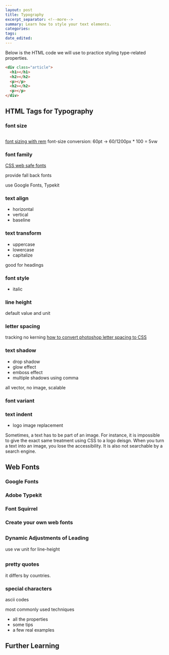 ```yaml
---
layout: post	
title: Typography
excerpt_separator: <!--more-->
summary: Learn how to style your text elements.
categories:
tags:
date_edited:
---
```




Below is the HTML code we will use to practice styling type-related properties.

```html
<div class="article">
  <h1></h1>
  <h2></h2>
  <p></p>
  <h2></h2>
  <p></p>
</div>
```




## HTML Tags for Typography

### font size
```css

```
[font sizing with rem](https://snook.ca/archives/html_and_css/font-size-with-rem)
font-size conversion: 60pt -> 60/1200px * 100 = 5vw

### font family
[CSS web safe fonts](http://www.w3schools.com/cssref/css_websafe_fonts.asp)

provide fall back fonts

use Google Fonts, Typekit


### text align

- horizontal
- vertical
- baseline


### text transform

- uppercase
- lowercase
- capitalize

good for headings

### font style

- italic

### line height
default value and unit

### letter spacing
tracking
no kerning
[how to convert photoshop letter spacing to CSS](https://scotch.io/tutorials/converting-photoshop-letter-spacing-to-css)

### text shadow

- drop shadow
- glow effect
- emboss effect
- multiple shadows using comma

all vector, no image, scalable


### font variant

### text indent
- logo image replacement

Sometimes, a text has to be part of an image. For instance, it is impossible to give the exact same treatment using CSS to a logo deisgn. When you turn a text into an image, you lose the accessibility. It is also not searchable by a search engine. 



## Web Fonts

### Google Fonts

### Adobe Typekit

### Font Squirrel

### Create your own web fonts



##

### Dynamic Adjustments of Leading
use vw unit for line-height



##

### pretty quotes
it differs by countries.

### special characters
ascii codes




most commonly used techniques

- all the properties
- some tips
- a few real examples

## Further Learning

